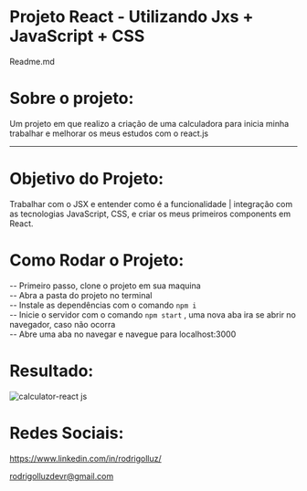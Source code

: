 # Projeto React - Utilizando Jxs + JavaScript + CSS

Readme.md


# Sobre o projeto:

Um projeto em que realizo a criação de uma calculadora para inicia minha trabalhar e melhorar os meus estudos com o react.js

---

##

# Objetivo do Projeto:

Trabalhar com o JSX e entender como é a funcionalidade | integração com as tecnologias JavaScript, CSS, e criar os meus primeiros components em React.


# Como Rodar o Projeto:

-- Primeiro passo, clone o projeto em sua maquina<br>
-- Abra a pasta do projeto no terminal<br>
-- Instale as dependências com o comando `npm i`<br>
-- Inicie o servidor com o comando `npm start` , uma nova aba ira se abrir no navegador, caso não ocorra<br>
-- Abre uma aba no navegar e navegue para localhost:3000<br>

##

# Resultado:

![calculator-react js](https://github.com/rodrigolluzdevr/calculator-react/assets/127913307/84eda998-cf00-4bdd-9b69-3360ef696ac6)

# Redes Sociais:

https://www.linkedin.com/in/rodrigolluz/

rodrigolluzdevr@gmail.com


